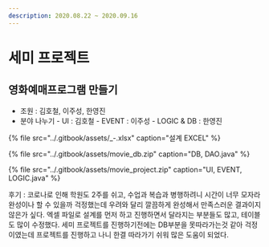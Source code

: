 ```yaml
---
description: 2020.08.22 ~ 2020.09.16
---
```


# 세미 프로젝트

## 영화예매프로그램 만들기

* 조원 : 김호철, 이주성, 한영진
* 분야 나누기 - UI : 김호철 - EVENT : 이주성 - LOGIC & DB : 한영진

{% file src="../.gitbook/assets/\_-.xlsx" caption="설계 EXCEL" %}

{% file src="../.gitbook/assets/movie\_db.zip" caption="DB, DAO.java" %}

{% file src="../.gitbook/assets/movie\_project.zip" caption="UI, EVENT, LOGIC.java" %}

후기 : 코로나로 인해 학원도 2주를 쉬고, 수업과 복습과 병행하려니 시간이 너무 모자라 완성이나 할 수 있을까 걱정했는데 우려와 달리 깔끔하게 완성해서 만족스러운 결과이지 않은가 싶다. 엑셀 파일로 설계를 먼저 하고 진행하면서 달라지는 부분들도 많고, 테이블도 많이 수정했다. 세미 프로젝트를 진행하기전에는 DB부분을 못따라가는것 같아 걱정이였는데 프로젝트를 진행하고 나니 한결 따라가기 쉬워 많은 도움이 되었다.

